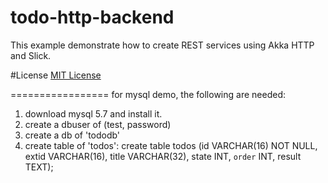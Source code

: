 todo-http-backend
=================

This example demonstrate how to create REST services using Akka HTTP and Slick.

#License
[MIT License](https://opensource.org/licenses/MIT)

=================
for mysql demo, the following are needed:
1. download mysql 5.7 and install it.
2. create a dbuser of (test, password)
3. create a db of 'tododb'
4. create table of 'todos':
    create table todos (id VARCHAR(16) NOT NULL, extid VARCHAR(16), title VARCHAR(32), state INT, `order` INT, result TEXT);
